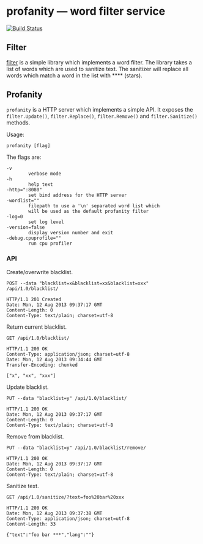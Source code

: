 # profanity — word filter service

[![Build Status](https://travis-ci.org/simonz05/profanity.png?branch=master)](https://travis-ci.org/simonz05/profanity)

## Filter

[filter](http://godoc.org/simonz05/profanity/filter) is a
simple library which implements a word filter.  The library
takes a list of words which are used to sanitize text. The
sanitizer will replace all words which match a word in the
list with **** (stars). 

## Profanity

`profanity` is a HTTP server which implements a simple API.
It exposes the `filter.Update()`, `filter.Replace()`,
`filter.Remove()` and `filter.Sanitize()` methods. 

Usage:

    profanity [flag]

The flags are:

    -v
            verbose mode
    -h
            help text
    -http=":8080"
            set bind address for the HTTP server
    -wordlist=""
            filepath to use a '\n' separated word list which
            will be used as the default profanity filter
    -log=0
            set log level
    -version=false
            display version number and exit
    -debug.cpuprofile=""
            run cpu profiler

### API

Create/overwrite blacklist.

    POST --data "blacklist=x&blacklist=xx&blacklist=xxx" /api/1.0/blacklist/

    HTTP/1.1 201 Created
    Date: Mon, 12 Aug 2013 09:37:17 GMT
    Content-Length: 0
    Content-Type: text/plain; charset=utf-8

Return current blacklist.

    GET /api/1.0/blacklist/

    HTTP/1.1 200 OK
    Content-Type: application/json; charset=utf-8
    Date: Mon, 12 Aug 2013 09:34:44 GMT
    Transfer-Encoding: chunked

    ["x", "xx", "xxx"]    

Update blacklist.

    PUT --data "blacklist=y" /api/1.0/blacklist/

    HTTP/1.1 200 OK
    Date: Mon, 12 Aug 2013 09:37:17 GMT
    Content-Length: 0
    Content-Type: text/plain; charset=utf-8

Remove from blacklist.

    PUT --data "blacklist=y" /api/1.0/blacklist/remove/

    HTTP/1.1 200 OK
    Date: Mon, 12 Aug 2013 09:37:17 GMT
    Content-Length: 0
    Content-Type: text/plain; charset=utf-8

Sanitize text.

    GET /api/1.0/sanitize/?text=foo%20bar%20xxx

    HTTP/1.1 200 OK
    Date: Mon, 12 Aug 2013 09:37:38 GMT
    Content-Type: application/json; charset=utf-8
    Content-Length: 33

    {"text":"foo bar ***","lang":""}
